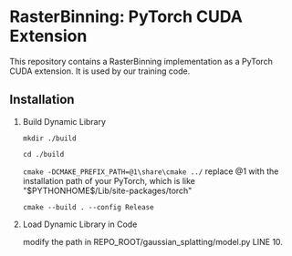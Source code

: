# RasterBinning: PyTorch CUDA Extension

This repository contains a RasterBinning implementation as a PyTorch CUDA extension. 
It is used by our training code.

## Installation
1. Build Dynamic Library

    `mkdir ./build`

    `cd ./build`
    
    `cmake -DCMAKE_PREFIX_PATH=@1\share\cmake ../` replace @1 with the installation path of your PyTorch, which is like "\$PYTHONHOME\$/Lib/site-packages/torch"

    `cmake --build . --config Release`

2. Load Dynamic Library in Code

    modify the path in REPO_ROOT/gaussian_splatting/model.py LINE 10.